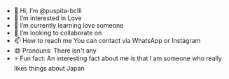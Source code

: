 - 👋 Hi, I’m @puspita-bclll
- 👀 I’m interested in Love
- 🌱 I’m currently learning love someone
- 💞️ I’m looking to collaborate on 
- 📫 How to reach me You can contact via WhatsApp or Instagram
- 😄 Pronouns: There isn't any
- ⚡ Fun fact: An interesting fact about me is that I am someone who really likes things about Japan

<!---
puspita-bclll/puspita-bclll is a ✨ special ✨ repository because its `README.md` (this file) appears on your GitHub profile.
You can click the Preview link to take a look at your changes.
--->
